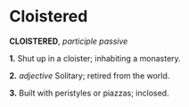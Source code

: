 # Cloistered

**CLOISTERED**, _participle passive_

**1.** Shut up in a cloister; inhabiting a monastery.

**2.** _adjective_ Solitary; retired from the world.

**3.** Built with peristyles or piazzas; inclosed.